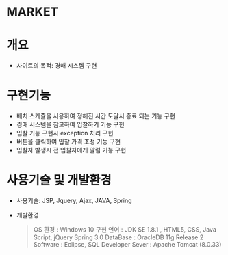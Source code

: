 # MARKET

# 개요

- 사이트의 목적: 경매 시스템 구현
           
# 구현기능

- 배치 스케쥴을 사용하여 정해진 시간 도달시 종료 되는 기능 구현
- 경매 시스템을 참고하여 입찰하기 기능 구현
- 입찰 기능 구현시 exception 처리 구현
- 버튼을 클릭하여 입찰 가격 조정 기능 구현
- 입찰자 발생시 전 입찰자에게 알림 기능 구현

# 사용기술 및 개발환경

- 사용기술: JSP, Jquery, Ajax, JAVA, Spring

- 개발환경
	> OS 환경 : Windows 10
	> 구현 언어 : JDK SE 1.8.1 , HTML5, CSS, Java Script, jQuery Spring 3.0
	> DataBase : OracleDB 11g Release 2
	> Software : Eclipse, SQL Developer
	> Sever : Apache Tomcat (8.0.33)
